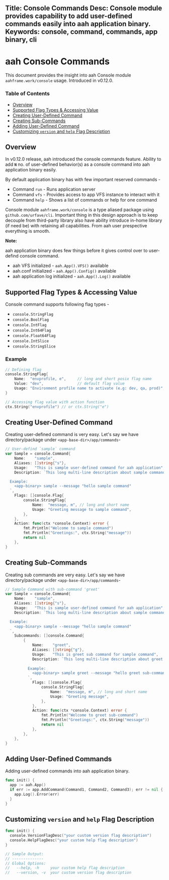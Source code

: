 Title: Console Commands
Desc: Console module provides capability to add user-defined commands easily into aah application binary.
Keywords: console, command, commands, app binary, cli
---
# aah Console Commands

This document provides the insight into aah Console module  `aahframe.work/console` usage. Introduced in <span class="badge lb-sm">v0.12.0</span>.

### Table of Contents

  * [Overview](#overview)
  * [Supported Flag Types & Accessing Value](#supported-flag-types-accessing-value)
  * [Creating User-Defined Command](#creating-user-defined-command)
  * [Creating Sub-Commands](#creating-sub-commands)
  * [Adding User-Defined Command](#adding-user-defined-commands)
  * [Customizing `version` and `help` Flag Description](#customizing-version-and-help-flag-description)

## Overview

In <span class="badge lb-sm">v0.12.0</span> release, aah introduced the console commands feature. Ability to add **`N`** no. of user-defined behavior(s) as a console command into aah application binary easily. 

By default application binary has with few important reserved commands - 

  * Command `run` - Runs application server 
  * Command `vfs` - Provides access to app VFS instance to interact with it
  * Command `help` - Shows a list of commands or help for one command

Console module `aahframe.work/console` is a type aliased package using `github.com/urfave/cli`. Important thing in this design approach is to keep decouple from third-party library also have ability introduce in-home library (if need be) with retaining all capabilities. From aah user prespective everything is smooth.

<div class="alert alert-info-blue">
<p><strong>Note:</strong></p>
<p>aah application binary does few things before it gives control over to user-defind console command.
<ul>
<li>aah VFS initialized - <code>aah.App().VFS()</code> available</li>
<li>aah.conf initialized - <code>aah.App().Config()</code> available</li>
<li>aah application log initialized - <code>aah.App().Log()</code> available</li>
</p>
</div>

## Supported Flag Types & Accessing Value

Console command supports following flag types -

  * `console.StringFlag`
  * `console.BoolFlag`
  * `console.IntFlag`
  * `console.Int64Flag`
  * `console.Float64Flag`
  * `console.IntSlice`
  * `console.StringSlice`

### Example

```go
// Defining flag
console.StringFlag{
    Name:  "envprofile, e",     // long and short posix flag name
    Value: "dev",               // default flag value
    Usage: "Environment profile name to activate (e.g: dev, qa, prod)",
}

// Accessing flag value with action function
ctx.String("envprofile") // or ctx.String("e")
```

## Creating User-Defined Command

Creating user-defined command is very easy. Let's say we have directory/package under `<app-base-dir>/app/commands`-

```go
// User-defind `sample` command
var Sample = console.Command{
	Name:    "sample",
	Aliases: []string{"s"},
	Usage:   "This is sample user-defined command for aah application",
	Description: `This long multi-line description about sample command

  Example:
    <app-binary> sample --message "hello sample command"
  `,
	Flags: []console.Flag{
		console.StringFlag{
			Name:  "message, m", // long and short name
			Usage: "Greeting message to sample command",
		},
	},
	Action: func(ctx *console.Context) error {
		fmt.Println("Welcome to sample command")
		fmt.Println("Greetings:", ctx.String("message"))
		return nil
	},
}
```

## Creating Sub-Commands

Creating sub commands are very easy. Let's say we have directory/package under `<app-base-dir>/app/commands`-

```go
// Sample Command with sub-command 'greet'
var Sample = console.Command{
	Name:    "sample",
	Aliases: []string{"s"},
	Usage:   "This is sample user-defined command for aah application",
	Description: `This long multi-line description about sample command

  Example:
    <app-binary> sample --message "hello sample command"
  `,
	Subcommands: []console.Command{
		{
			Name:    "greet",
			Aliases: []string{"g"},
			Usage:   "This is greet sub command for sample command",
			Description: `This long multi-line description about greet sub-command.
		
		  Example:
			<app-binary> sample greet --message "hello greet sub-command"
		  `,
			Flags: []console.Flag{
				console.StringFlag{
					Name:  "message, m", // long and short name
					Usage: "Greeting message",
				},
			},
			Action: func(ctx *console.Context) error {
				fmt.Println("Welcome to greet sub-command")
				fmt.Println("Greetings:", ctx.String("message"))
				return nil
			},
		},
	},
}
```

## Adding User-Defined Commands

Adding user-defined commands into aah application binary.

```go
func init() {
  app := aah.App()
  if err := app.AddCommand(Command1, Command2, Command3); err != nil {
    app.Log().Error(err)
  }
}
```

## Customizing `version` and `help` Flag Description

```go
func init() {
  console.VersionFlagDesc("your custom version flag description")
  console.HelpFlagDesc("your custom help flag description")
}

// Sample Output:
// --------------
// Global Options:
//   --help, -h     your custom help flag description
//   --version, -v  your custom version flag description
```